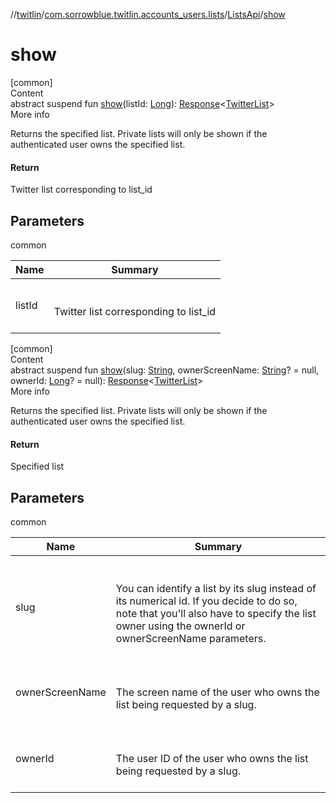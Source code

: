 //[twitlin](../../index.md)/[com.sorrowblue.twitlin.accounts_users.lists](../index.md)/[ListsApi](index.md)/[show](show.md)



# show  
[common]  
Content  
abstract suspend fun [show](show.md)(listId: [Long](https://kotlinlang.org/api/latest/jvm/stdlib/kotlin/-long/index.html)): [Response](../../com.sorrowblue.twitlin.client/-response/index.md)<[TwitterList](../-twitter-list/index.md)>  
More info  


Returns the specified list. Private lists will only be shown if the authenticated user owns the specified list.



#### Return  


Twitter list corresponding to list_id



## Parameters  
  
common  
  
|  Name|  Summary| 
|---|---|
| <a name="com.sorrowblue.twitlin.accounts_users.lists/ListsApi/show/#kotlin.Long/PointingToDeclaration/"></a>listId| <a name="com.sorrowblue.twitlin.accounts_users.lists/ListsApi/show/#kotlin.Long/PointingToDeclaration/"></a><br><br>Twitter list corresponding to list_id<br><br>
  
  


[common]  
Content  
abstract suspend fun [show](show.md)(slug: [String](https://kotlinlang.org/api/latest/jvm/stdlib/kotlin/-string/index.html), ownerScreenName: [String](https://kotlinlang.org/api/latest/jvm/stdlib/kotlin/-string/index.html)? = null, ownerId: [Long](https://kotlinlang.org/api/latest/jvm/stdlib/kotlin/-long/index.html)? = null): [Response](../../com.sorrowblue.twitlin.client/-response/index.md)<[TwitterList](../-twitter-list/index.md)>  
More info  


Returns the specified list. Private lists will only be shown if the authenticated user owns the specified list.



#### Return  


Specified list



## Parameters  
  
common  
  
|  Name|  Summary| 
|---|---|
| <a name="com.sorrowblue.twitlin.accounts_users.lists/ListsApi/show/#kotlin.String#kotlin.String?#kotlin.Long?/PointingToDeclaration/"></a>slug| <a name="com.sorrowblue.twitlin.accounts_users.lists/ListsApi/show/#kotlin.String#kotlin.String?#kotlin.Long?/PointingToDeclaration/"></a><br><br>You can identify a list by its slug instead of its numerical id. If you decide to do so, note that you'll also have to specify the list owner using the ownerId or ownerScreenName parameters.<br><br>
| <a name="com.sorrowblue.twitlin.accounts_users.lists/ListsApi/show/#kotlin.String#kotlin.String?#kotlin.Long?/PointingToDeclaration/"></a>ownerScreenName| <a name="com.sorrowblue.twitlin.accounts_users.lists/ListsApi/show/#kotlin.String#kotlin.String?#kotlin.Long?/PointingToDeclaration/"></a><br><br>The screen name of the user who owns the list being requested by a slug.<br><br>
| <a name="com.sorrowblue.twitlin.accounts_users.lists/ListsApi/show/#kotlin.String#kotlin.String?#kotlin.Long?/PointingToDeclaration/"></a>ownerId| <a name="com.sorrowblue.twitlin.accounts_users.lists/ListsApi/show/#kotlin.String#kotlin.String?#kotlin.Long?/PointingToDeclaration/"></a><br><br>The user ID of the user who owns the list being requested by a slug.<br><br>
  
  



